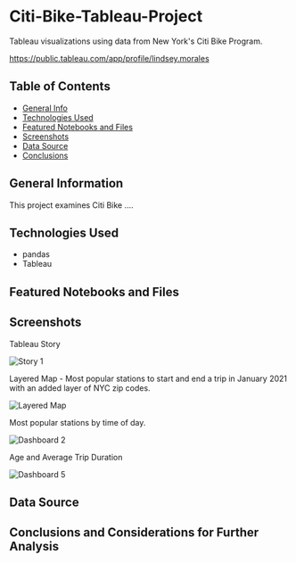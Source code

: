 # Citi-Bike-Tableau-Project
Tableau visualizations using data from New York's Citi Bike Program.


https://public.tableau.com/app/profile/lindsey.morales

## Table of Contents
* [General Info](#general-information)
* [Technologies Used](#technologies-used)
* [Featured Notebooks and Files](#featured-notebooks-and-files)
* [Screenshots](#screenshots)
* [Data Source](#data-source)
* [Conclusions](#conclusions)


## General Information
This project examines Citi Bike ....

## Technologies Used
- pandas
- Tableau
 
 ## Featured Notebooks and Files

<!-- 
The structure of the project includes the following folders/files: 

* templates - including all the main html files: index, dashboard, home, contact, index-scraped, map, barchart and linegraph html files
* static - including CSS folder and JS folder 
* blog - including all the supportmental html files
* Resources - including covid-19 deaths by sex and age and population csv files
* images - including all the screenshots and pictures used for project 
* app.py - main Flask app
* covid_data.py -  scraped app -->

 
## Screenshots

Tableau Story

![Story 1](https://user-images.githubusercontent.com/93561950/177887368-8f2bdeb2-fc79-4e22-8766-912ffd0da5ba.png)


Layered Map - Most popular stations to start and end a trip in January 2021 with an added layer of NYC zip codes.

![Layered Map](https://user-images.githubusercontent.com/93561950/177887479-02c75cf0-73ea-4346-9fed-91f798519741.png)

Most popular stations by time of day.

![Dashboard 2](https://user-images.githubusercontent.com/93561950/177887577-15efef6b-cf47-4b38-bdee-98922b0c1c14.png)


Age and Average Trip Duration

![Dashboard 5](https://user-images.githubusercontent.com/93561950/177887512-e1b55704-5411-492f-b94a-dd4cfd8dff09.png)



## Data Source



## Conclusions and Considerations for Further Analysis
